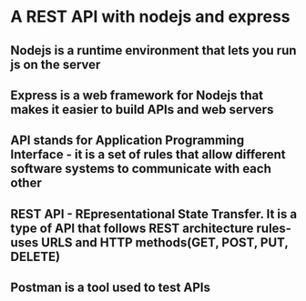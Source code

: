 # A REST API with nodejs and express

## Nodejs is a runtime environment that lets you run js on the server

## Express is a web framework for Nodejs that makes it easier to build APIs and web servers

## API stands for Application Programming Interface - it is a set of rules that allow different software systems to communicate with each other

## REST API - REpresentational State Transfer. It is a type of API that follows REST architecture rules- uses URLS and HTTP methods(GET, POST, PUT, DELETE)

## Postman is a tool used to test APIs
